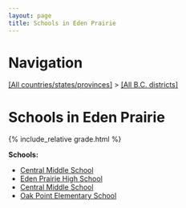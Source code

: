 ```yaml
---
layout: page
title: Schools in Eden Prairie
---
```

# Navigation

[[All countries/states/provinces]](../..) > [[All B.C. districts]](..)

# Schools in Eden Prairie

{% include_relative grade.html %}

**Schools:**

- [Central Middle School](Central_Middle_School.md)
- [Eden Prairie High School](Eden_Prairie_High_School.md)
- [Central Middle School](Central_Middle_School.md)
- [Oak Point Elementary School](Oak_Point_Elementary_School.md)
